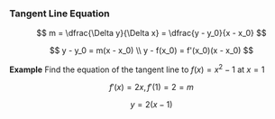 ### Tangent Line Equation

$$
    m = \dfrac{\Delta y}{\Delta x} = \dfrac{y - y_0}{x - x_0}
$$

$$
    y - y_0 = m(x - x_0) \\ 
    y - f(x_0) = f'(x_0)(x - x_0)
$$

**Example**
Find the equation of the tangent line to $f(x) = x^2 - 1$ at $x = 1$

$$
    f'(x) = 2x, f'(1) = 2 = m
$$

$$
    y = 2(x - 1)
$$